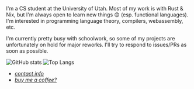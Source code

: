 I'm a CS student at the University of Utah.
Most of my work is with Rust & Nix, but I'm always open to learn new things 😊 (esp. functional languages).
I'm interested in programming language theory, compilers, webassembly, etc.

I'm currently pretty busy with schoolwork, so some of my projects are unfortunately on hold for major reworks.
I'll try to respond to issues/PRs as soon as possible.

![GitHub stats](https://github-readme-stats.vercel.app/api?username=grantshandy&show_icons=true&theme=radical)
![Top Langs](https://github-readme-stats.vercel.app/api/top-langs/?username=grantshandy&hide_progress=true&theme=radical)

 - [*contact info*](https://grantshandy.github.io/#contact)
 - [*buy me a coffee?*](https://buymeacoffee.com/granthandy)
